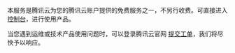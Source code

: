 本服务是腾讯云为您的腾讯云账户提供的免费服务之一，不另行收费。可直接进入 [控制台](https://console.cloud.tencent.com/tag/resources)，进行使用产品。

当您遇到运维或技术产品使用问题时，可以登录腾讯云官网 [提交工单](https://console.cloud.tencent.com/workorder/category)，我们将尽快予以响应。

